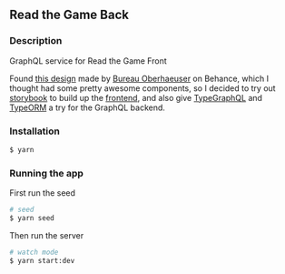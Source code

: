 ## Read the Game Back

### Description

GraphQL service for Read the Game Front

Found [this design](https://www.behance.net/gallery/55747919/read-the-gamecom) made by [Bureau Oberhaeuser](https://oberhaeuser.info/) on Behance, which I thought had some pretty awesome components, so I decided to try out [storybook](https://github.com/storybookjs/storybook) to build up the [frontend](https://github.com/stewartrule/read-the-game-front), and also give [TypeGraphQL](https://typegraphql.ml/) and [TypeORM](https://typeorm.io/) a try for the GraphQL backend.


### Installation

```bash
$ yarn
```

### Running the app

First run the seed

```bash
# seed
$ yarn seed
```

Then run the server

```bash
# watch mode
$ yarn start:dev
```
